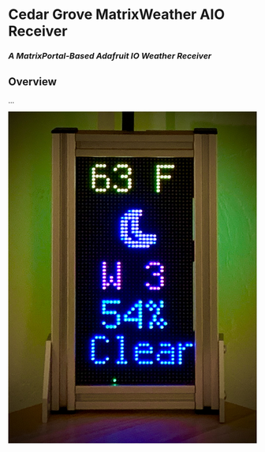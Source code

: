 # Cedar Grove MatrixWeather AIO Receiver

### _A MatrixPortal-Based Adafruit IO Weather Receiver_

## Overview

...

![Image of Module](https://github.com/CedarGroveStudios/MatrixWeather_Receiver/blob/main/photos_and_graphics/IMG_2366.jpeg)
